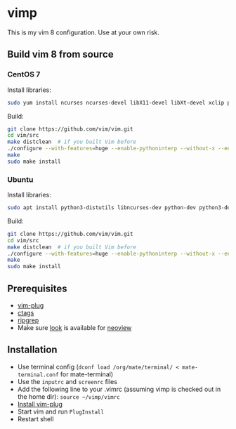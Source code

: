# vimp
This is my vim 8 configuration. Use at your own risk.

## Build vim 8 from source

### CentOS 7
Install libraries:
```sh
sudo yum install ncurses ncurses-devel libX11-devel libXt-devel xclip python3-devel
```

Build:
```sh
git clone https://github.com/vim/vim.git
cd vim/src
make distclean  # if you built Vim before
./configure --with-features=huge --enable-pythoninterp --without-x --enable-gui=no --enable-python3interp --with-python3-config-dir=/usr/lib64/python3.6/config-3.6m-x86_64-linux-gnu
make
sudo make install
```

### Ubuntu
Install libraries:
```sh
sudo apt install python3-distutils libncurses-dev python-dev python3-dev
```

Build:
```sh
git clone https://github.com/vim/vim.git
cd vim/src
make distclean  # if you built Vim before
./configure --with-features=huge --enable-pythoninterp --without-x --enable-gui=no --enable-python3interp --with-python3-config-dir=/usr/lib/python3.9/config-3.9-x86_64-linux-gnu/
make
sudo make install
```

## Prerequisites

- [vim-plug](https://github.com/junegunn/vim-plug)
- [ctags](https://github.com/universal-ctags/ctags)
- [ripgrep](https://github.com/BurntSushi/ripgrep)
- Make sure [look](http://manpages.ubuntu.com/manpages/jammy/man1/look.1.html) is available for [neoview](https://github.com/mrbiggfoot/neoview)

## Installation

- Use terminal config (`dconf load /org/mate/terminal/ < mate-terminal.conf` for mate-terminal)
- Use the `inputrc` and `screenrc` files
- Add the following line to your .vimrc (assuming vimp is checked out in the
  home dir): `source ~/vimp/vimrc`
- [Install vim-plug](https://github.com/junegunn/vim-plug#installation)
- Start vim and run `PlugInstall`
- Restart shell
